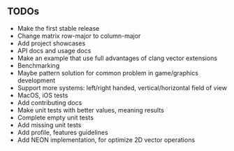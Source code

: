 ## TODOs
- Make the first stable release
- Change matrix row-major to column-major
- Add project showcases
- API docs and usage docs
- Make an example that use full advantages of clang vector extensions
- Benchmarking
- Maybe pattern solution for common problem in game/graphics development
- Support more systems: left/right handed, vertical/horizontal field of view
- MacOS, iOS tests
- Add contributing docs
- Make unit tests with better values, meaning results
- Complete empty unit tests
- Add missing unit tests
- Add profile, features guidelines
- Add NEON implementation, for optimize 2D vector operations